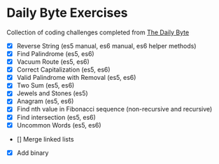 # Daily Byte Exercises

Collection of coding challenges completed from [The Daily Byte](https://thedailybyte.dev/)

- [x] Reverse String (es5 manual, es6 manual, es6 helper methods)
- [x] Find Palindrome (es5, es6)
- [x] Vacuum Route (es5, es6)
- [x] Correct Capitalization (es5, es6)
- [x] Valid Palindrome with Removal (es5, es6)
- [x] Two Sum (es5, es6)
- [x] Jewels and Stones (es5)
- [x] Anagram (es5, es6)
- [x] Find nth value in Fibonacci sequence (non-recursive and recursive)
- [x] Find intersection (es5, es6)
- [x] Uncommon Words (es5, es6)
- [] Merge linked lists
- [x] Add binary
